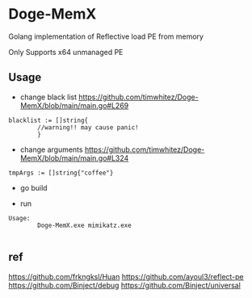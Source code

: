 # Doge-MemX
Golang implementation of Reflective load PE from memory

Only Supports x64 unmanaged PE

## Usage
- change black list https://github.com/timwhitez/Doge-MemX/blob/main/main.go#L269
```
blacklist := []string{
		//warning!! may cause panic!
		}
```

- change arguments https://github.com/timwhitez/Doge-MemX/blob/main/main.go#L324
```
tmpArgs := []string{"coffee"}
```

- go build

- run
```
Usage:
        Doge-MemX.exe mimikatz.exe
        
```

## ref
https://github.com/frkngksl/Huan
https://github.com/ayoul3/reflect-pe
https://github.com/Binject/debug
https://github.com/Binject/universal
